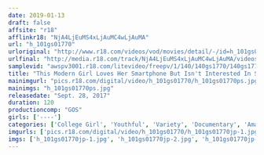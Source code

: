 ```yaml
---
date: 2019-01-13
draft: false
affsite: "r18"
afflinkr18: "NjA4LjEuMS4xLjAuMC4wLjAuMA"
url: "h_101gs01770"
urloriginal: "http://www.r18.com/videos/vod/movies/detail/-/id=h_101gs01770"
urlfinal: "http://media.r18.com/track/NjA4LjEuMS4xLjAuMC4wLjAuMA/videos/vod/movies/detail/-/id=h_101gs01770"
samplevid: "awspv3001.r18.com/litevideo/freepv/1/140/140gs1770/140gs1770_dmb_w.mp4"
title: "This Modern Girl Loves Her Smartphone But Isn't Interested In Sex, But When This Dirty Old Man Gave Her Some Slimy Foreplay And Continued Assaulting Her With His Big Cock, She Eventually Transformed Into A Sex Loving Slut #006"
mainimgurl: "pics.r18.com/digital/video/h_101gs01770/h_101gs01770ps.jpg"
mainimgs: "h_101gs01770ps.jpg"
releasedate: "Sept. 28, 2017"
duration: 120
productioncomp: "GOS"
girls: ['----']
categories: ['College Girl', 'Youthful', 'Variety', 'Documentary', 'Amateur', 'Huge Dick - Large Dick', 'Hi-Def']
imgurls: ['pics.r18.com/digital/video/h_101gs01770/h_101gs01770jp-1.jpg', 'pics.r18.com/digital/video/h_101gs01770/h_101gs01770jp-2.jpg', 'pics.r18.com/digital/video/h_101gs01770/h_101gs01770jp-3.jpg', 'pics.r18.com/digital/video/h_101gs01770/h_101gs01770jp-4.jpg', 'pics.r18.com/digital/video/h_101gs01770/h_101gs01770jp-5.jpg', 'pics.r18.com/digital/video/h_101gs01770/h_101gs01770jp-6.jpg', 'pics.r18.com/digital/video/h_101gs01770/h_101gs01770jp-7.jpg', 'pics.r18.com/digital/video/h_101gs01770/h_101gs01770jp-8.jpg', 'pics.r18.com/digital/video/h_101gs01770/h_101gs01770jp-9.jpg', 'pics.r18.com/digital/video/h_101gs01770/h_101gs01770jp-10.jpg', 'pics.r18.com/digital/video/h_101gs01770/h_101gs01770jp-11.jpg', 'pics.r18.com/digital/video/h_101gs01770/h_101gs01770jp-12.jpg', 'pics.r18.com/digital/video/h_101gs01770/h_101gs01770jp-13.jpg', 'pics.r18.com/digital/video/h_101gs01770/h_101gs01770jp-14.jpg', 'pics.r18.com/digital/video/h_101gs01770/h_101gs01770jp-15.jpg', 'pics.r18.com/digital/video/h_101gs01770/h_101gs01770jp-16.jpg', 'pics.r18.com/digital/video/h_101gs01770/h_101gs01770jp-17.jpg', 'pics.r18.com/digital/video/h_101gs01770/h_101gs01770jp-18.jpg', 'pics.r18.com/digital/video/h_101gs01770/h_101gs01770jp-19.jpg', 'pics.r18.com/digital/video/h_101gs01770/h_101gs01770jp-20.jpg']
imgs: ['h_101gs01770jp-1.jpg', 'h_101gs01770jp-2.jpg', 'h_101gs01770jp-3.jpg', 'h_101gs01770jp-4.jpg', 'h_101gs01770jp-5.jpg', 'h_101gs01770jp-6.jpg', 'h_101gs01770jp-7.jpg', 'h_101gs01770jp-8.jpg', 'h_101gs01770jp-9.jpg', 'h_101gs01770jp-10.jpg', 'h_101gs01770jp-11.jpg', 'h_101gs01770jp-12.jpg', 'h_101gs01770jp-13.jpg', 'h_101gs01770jp-14.jpg', 'h_101gs01770jp-15.jpg', 'h_101gs01770jp-16.jpg', 'h_101gs01770jp-17.jpg', 'h_101gs01770jp-18.jpg', 'h_101gs01770jp-19.jpg', 'h_101gs01770jp-20.jpg']
---
```

